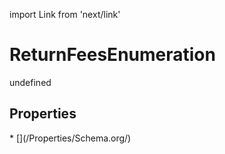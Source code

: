 import Link from 'next/link'
# ReturnFeesEnumeration

undefined

## Properties

<Grid>
* [](/Properties/Schema.org/)

</Grid>

